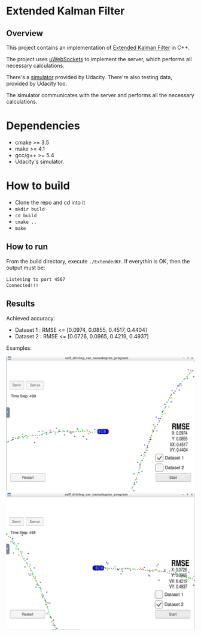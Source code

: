 # Extended Kalman Filter
## Overview
This project contains an implementation of [Extended Kalman Filter](https://en.wikipedia.org/wiki/Extended_Kalman_filter) in C++.

The project uses [uWebSockets](https://github.com/uNetworking/uWebSockets) to implement the server, which performs all necessary calculations.

There's a [simulator](https://github.com/udacity/self-driving-car-sim/releases) provided by Udacity. There're also testing data, provided by Udacity too.

The simulator communicates with the server and performs all the necessary calculations.

# Dependencies

- cmake >= 3.5
- make >= 4.1
- gcc/g++ >= 5.4
- Udacity's simulator.

# How to build

- Clone the repo and cd into it
- `mkdir build`
- `cd build`
- `cmake ..`
- `make`

## How to run

From the build directory, execute `./ExtendedKF`.
If everythin is OK, then the output must be:

```
Listening to port 4567
Connected!!!
```

## Results

Achieved accuracy:

- Dataset 1 : RMSE <= [0.0974, 0.0855, 0.4517, 0.4404]
- Dataset 2 : RMSE <= [0.0726, 0.0965, 0.4219, 0.4937]

Examples:

![alt](./ds1_all.PNG)
![alt](./ds2_all.PNG)
